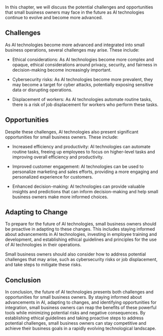 
In this chapter, we will discuss the potential challenges and opportunities that small business owners may face in the future as AI technologies continue to evolve and become more advanced.

Challenges
----------

As AI technologies become more advanced and integrated into small business operations, several challenges may arise. These include:

* Ethical considerations: As AI technologies become more complex and opaque, ethical considerations around privacy, security, and fairness in decision-making become increasingly important.

* Cybersecurity risks: As AI technologies become more prevalent, they may become a target for cyber attacks, potentially exposing sensitive data or disrupting operations.

* Displacement of workers: As AI technologies automate routine tasks, there is a risk of job displacement for workers who perform these tasks.

Opportunities
-------------

Despite these challenges, AI technologies also present significant opportunities for small business owners. These include:

* Increased efficiency and productivity: AI technologies can automate routine tasks, freeing up employees to focus on higher-level tasks and improving overall efficiency and productivity.

* Improved customer engagement: AI technologies can be used to personalize marketing and sales efforts, providing a more engaging and personalized experience for customers.

* Enhanced decision-making: AI technologies can provide valuable insights and predictions that can inform decision-making and help small business owners make more informed choices.

Adapting to Change
------------------

To prepare for the future of AI technologies, small business owners should be proactive in adapting to these changes. This includes staying informed about advancements in AI technologies, investing in employee training and development, and establishing ethical guidelines and principles for the use of AI technologies in their operations.

Small business owners should also consider how to address potential challenges that may arise, such as cybersecurity risks or job displacement, and take steps to mitigate these risks.

Conclusion
----------

In conclusion, the future of AI technologies presents both challenges and opportunities for small business owners. By staying informed about advancements in AI, adapting to changes, and identifying opportunities for integration, small business owners can reap the benefits of these powerful tools while minimizing potential risks and negative consequences. By establishing ethical guidelines and taking proactive steps to address potential challenges, small business owners can stay competitive and achieve their business goals in a rapidly evolving technological landscape.
